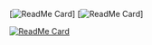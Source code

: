 [![ReadMe Card](https://github.com/Gregory-Eales/ML-Reimplementations)]
[![ReadMe Card](https://github.com/Gregory-Eales/QA-Reimplementations)]

[![ReadMe Card](https://github-readme-stats.vercel.app/api/pin/?username=Gregory-Eales&repo=ML-Reimplementations)](https://github.com/Gregory-Eales/ML-Reimplementations)
